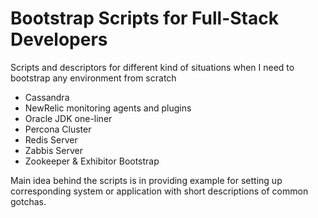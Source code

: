 Bootstrap Scripts for Full-Stack Developers
=========

Scripts and descriptors for different kind of situations when I need to bootstrap any environment from scratch

* Cassandra
* NewRelic monitoring agents and plugins
* Oracle JDK one-liner
* Percona Cluster
* Redis Server
* Zabbis Server
* Zookeeper & Exhibitor Bootstrap

Main idea behind the scripts is in providing example for setting up corresponding system or application with short descriptions of common gotchas.
